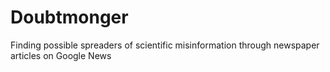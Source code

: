 # Doubtmonger
Finding possible spreaders of scientific misinformation through newspaper articles on Google News
